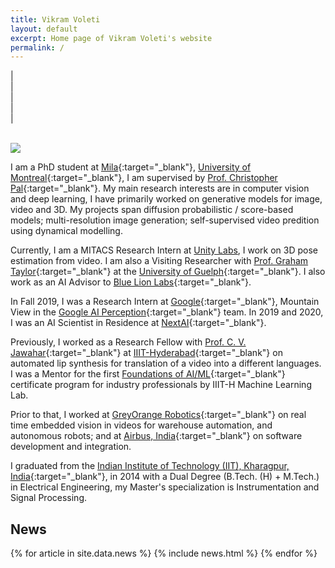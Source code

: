 ```yaml
---
title: Vikram Voleti
layout: default
excerpt: Home page of Vikram Voleti's website
permalink: /
---
```


| <a href="mailto:vikram.voleti@gmail.com" target="_blank" style="text-align:center; display:block"><i class="fa fa-envelope ai-3x"></i></a> | <a href="{{ site.google_scholar_url }}" target="_blank" style="text-align:center; display:block"><i class="ai ai-google-scholar-square ai-3x"></i></a> | <a href="https://linkedin.com/in/{{ site.linkedin_username }}" target="_blank" style="text-align:center; display:block"><i class="fa fa-linkedin ai-3x"></i></a> | <a href="https://github.com/{{ site.github_username }}" target="_blank" style="text-align:center; display:block"><i class="fa fa-github ai-3x"></i></a> |

<br/>

<img class="profile-picture" src="{{site.url}}{{site.baseurl}}/images/profile-picture/profile_picture.jpg" />

I am a PhD student at [Mila](https://mila.quebec/en/){:target="_blank"}, [University of Montreal](https://diro.umontreal.ca/){:target="_blank"}, I am supervised by [Prof. Christopher Pal](https://mila.quebec/en/person/pal-christopher/){:target="_blank"}. My main research interests are in computer vision and deep learning, I have primarily worked on generative models for image, video and 3D. My projects span diffusion probabilistic / score-based models; multi-resolution image generation; self-supervised video predition using dynamical modelling.

Currently, I am a MITACS Research Intern at [Unity Labs](https://unity.com/labs), I work on 3D pose estimation from video. I am also a Visiting Researcher with [Prof. Graham Taylor](https://www.gwtaylor.ca/){:target="_blank"} at the [University of Guelph](https://www.uoguelph.ca/engineering/){:target="_blank"}. I also work as an AI Advisor to [Blue Lion Labs](https://bluelionlabs.com/){:target="_blank"}. 

In Fall 2019, I was a Research Intern at [Google](https://ai.google/research/teams/perception/){:target="_blank"}, Mountain View in the [Google AI Perception](https://ai.google/research/teams/perception/){:target="_blank"} team. In 2019 and 2020, I was an AI Scientist in Residence at [NextAI](https://www.nextcanada.com/next-ai/){:target="_blank"}.

Previously, I worked as a Research Fellow with [Prof. C. V. Jawahar](https://faculty.iiit.ac.in/~jawahar/){:target="_blank"} at [IIIT-Hyderabad](https://cvit.iiit.ac.in){:target="_blank"} on automated lip synthesis for translation of a video into a different languages. I was a Mentor for the first [Foundations of AI/ML](https://www.talentsprint.com/aiml.dpl){:target="_blank"} certificate program for industry professionals by IIIT-H Machine Learning Lab.

<!---
I also worked on semantic segmentation for autonomous driving with [Playment](https://playment.io){:target="_blank"}.
--->
Prior to that, I worked at [GreyOrange Robotics](http://www.greyorange.com/){:target="_blank"} on real time embedded vision in videos for warehouse automation, and autonomous robots; and at [Airbus, India](http://www.airbus.com/){:target="_blank"} on software development and integration.

I graduated from the [Indian Institute of Technology (IIT), Kharagpur, India](http://www.iitkgp.ac.in/){:target="_blank"}, in 2014 with a Dual Degree (B.Tech. (H) + M.Tech.) in Electrical Engineering, my Master's specialization is Instrumentation and Signal Processing.

## News

<table>
{% for article in site.data.news %}
<tr>
{% include news.html %}
</tr>
{% endfor %}
</table>
